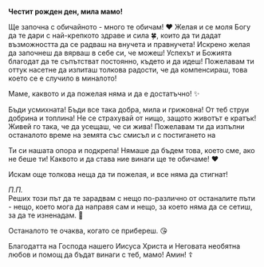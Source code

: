 **Честит рожден ден, мила мамо!**

Ще започна с обичайното - много те обичам! ❤️
Желая и се моля Богу да те дари с най-крепкото здраве и сила 🍀, които да ти
дадат възможността да се радваш на внучета и правнучета! Искрено желая да започнеш
да вярваш в себе си, че можеш! Успехът и Божията благодат да те съпътстват постоянно,
където и да идеш! Пожелавам ти оттук насетне да изпиташ толкова радости, че да компенсираш, това което
се е случило в миналото!

Маме, каквото и да пожелая няма и да e достатъчно! ✨

Бъди усмихната! Бъди все така добра, мила и грижовна! От теб струи добрина и топлина!
Не се страхувай от нищо, защото животът е кратък! Живей го така, че да усещаш, че си жива!
Пожелавам ти да изпълни останалото време на земята със смисъл и с постигането на

Ти си нашата опора и подкрепа! Нямаше да бъдем това, което сме, ако не беше ти!
Каквото и да става ние винаги ще те обичаме! ❤️

Искам още толкова неща да ти пожелая, и все няма да стигнат!

_П.П._<br>
Реших този път да те зарадвам с нещо по-различно от останалите пъти -
нещо, което мога да направя сам и нещо, за което няма да се сетиш, за да те изненадам. 🤭

Останалото те очаква, когато се прибереш. 😘

Благодатта на Господа нашего Иисуса Христа и Неговата необятна любов и помощ
да бъдат винаги с теб, мамо! Амин! ☦️
